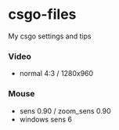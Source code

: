 # csgo-files
My csgo settings and tips


### Video
- normal 4:3 / 1280x960

### Mouse
- sens 0.90 / zoom_sens 0.90
- windows sens 6
